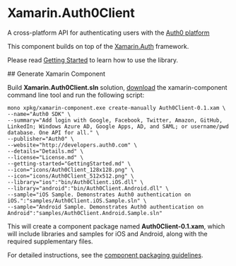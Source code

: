 # Xamarin.Auth0Client

A cross-platform API for authenticating users with the [Auth0 platform](https://developers.auth0.com)

This component builds on top of the [Xamarin.Auth](https://github.com/xamarin/Xamarin.Auth) framework.

Please read [Getting Started](https://github.com/auth0/Xamarin.Auth0Client/blob/master/GettingStarted.md) to learn how to use the library.

## Generate Xamarin Component

Build __Xamarin.Auth0Client.sln__ solution, [download](https://components.xamarin.com/submit/xpkg) the xamarin-component command line tool and run the following script:

    mono xpkg/xamarin-component.exe create-manually Auth0Client-0.1.xam \ 
    --name="Auth0 SDK" \ 
    --summary="Add login with Google, Facebook, Twitter, Amazon, GitHub, LinkedIn; Windows Azure AD, Google Apps, AD, and SAML; or username/pwd database. One API for all." \ 
    --publisher="Auth0" \ 
    --website="http://developers.auth0.com" \ 
    --details="Details.md" \ 
    --license="License.md" \ 
    --getting-started="GettingStarted.md" \ 
    --icon="icons/Auth0Client_128x128.png" \ 
    --icon="icons/Auth0Client_512x512.png" \ 
    --library="ios":"bin/Auth0Client.iOS.dll" \ 
    --library="android":"bin/Auth0Client.Android.dll" \ 
    --sample="iOS Sample. Demonstrates Auth0 authentication on iOS.":"samples/Auth0Client.iOS.Sample.sln" \ 
    --sample="Android Sample. Demonstrates Auth0 authentication on Android":"samples/Auth0Client.Android.Sample.sln"

This will create a component package named __Auth0Client-0.1.xam__, which will include libraries and samples for iOS and Android, along with the required supplementary files.

For detailed instructions, see the [component packaging guidelines](https://components.xamarin.com/guidelines).
